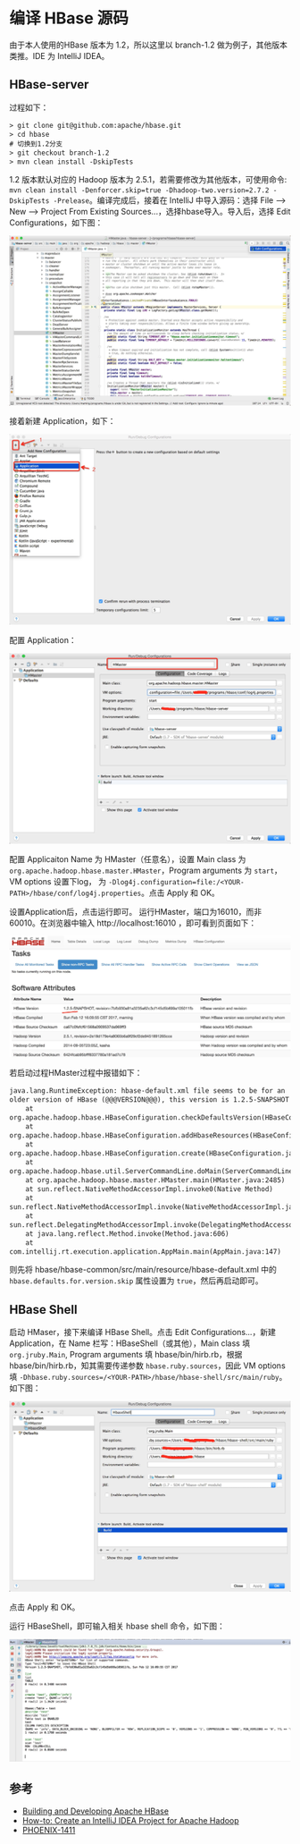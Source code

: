# 编译 HBase 源码

由于本人使用的HBase 版本为 1.2，所以这里以 branch-1.2 做为例子，其他版本类推。IDE 为 IntelliJ IDEA。

## HBase-server 
过程如下：
```
> git clone git@github.com:apache/hbase.git
> cd hbase
# 切换到1.2分支
> git checkout branch-1.2
> mvn clean install -DskipTests
```
1.2 版本默认对应的 Hadoop 版本为 2.5.1，若需要修改为其他版本，可使用命令: `mvn clean install -Denforcer.skip=true -Dhadoop-two.version=2.7.2 -DskipTests -Prelease`。编译完成后，接着在 IntelliJ 中导入源码：选择 File --> New --> Project From Existing Sources...，选择hbase导入。导入后，选择 Edit Configurations，如下图：

![hbase_edit_configuration](../img/build_hbase_edit_con.jpg)

接着新建 Application，如下：

![hbase_new_application](../img/build_hbase_new_application.jpg)

配置 Application：

![hbase_run_conf](../img/build_hbase_conf_conf.jpg)

配置 Applicaiton Name 为 HMaster（任意名），设置 Main class 为`org.apache.hadoop.hbase.master.HMaster`，Program arguments 为 `start`，VM options 设置下log， 为 `-Dlog4j.configuration=file:/<YOUR-PATH>/hbase/conf/log4j.properties`。点击 Apply 和 OK。

设置Application后，点击运行即可。 运行HMaster，端口为16010，而非60010。在浏览器中输入 http://localhost:16010 ，即可看到页面如下：

![hbase_run](../img/build_hbase_run.jpg)

若启动过程HMaster过程中报错如下：
```
java.lang.RuntimeException: hbase-default.xml file seems to be for an older version of HBase (@@@VERSION@@@), this version is 1.2.5-SNAPSHOT
    at org.apache.hadoop.hbase.HBaseConfiguration.checkDefaultsVersion(HBaseConfiguration.java:71)
    at org.apache.hadoop.hbase.HBaseConfiguration.addHbaseResources(HBaseConfiguration.java:81)
    at org.apache.hadoop.hbase.HBaseConfiguration.create(HBaseConfiguration.java:96)
    at org.apache.hadoop.hbase.util.ServerCommandLine.doMain(ServerCommandLine.java:126)
    at org.apache.hadoop.hbase.master.HMaster.main(HMaster.java:2485)
    at sun.reflect.NativeMethodAccessorImpl.invoke0(Native Method)
    at sun.reflect.NativeMethodAccessorImpl.invoke(NativeMethodAccessorImpl.java:57)
    at sun.reflect.DelegatingMethodAccessorImpl.invoke(DelegatingMethodAccessorImpl.java:43)
    at java.lang.reflect.Method.invoke(Method.java:606)
    at com.intellij.rt.execution.application.AppMain.main(AppMain.java:147)
``` 

则先将 hbase/hbase-common/src/main/resource/hbase-default.xml 中的 `hbase.defaults.for.version.skip` 属性设置为 `true`，然后再启动即可。

## HBase Shell
启动 HMaser，接下来编译 HBase Shell。点击 Edit Configurations...，新建Application，在 Name 栏写：HBaseShell（或其他），Main class 填 `org.jruby.Main`, Program arguments 填 hbase/bin/hirb.rb，根据 hbase/bin/hirb.rb，知其需要传递参数 `hbase.ruby.sources`，因此 VM options 填 `-Dhbase.ruby.sources=/<YOUR-PATH>/hbase/hbase-shell/src/main/ruby`。如下图：

![hbase_shell](../img/build_hbase_shell.jpg)

点击 Apply 和 OK。

运行 HBaseShell，即可输入相关 hbase shell 命令，如下图：

![hbase_run_shell](../img/build_hbase_run_shell.jpg)


## 参考
- [Building and Developing Apache HBase](https://github.com/apache/hbase/blob/7294931e622e6e8f4b3a9e88acba84d837660c16/src/main/asciidoc/_chapters/developer.adoc#build)
- [How-to: Create an IntelliJ IDEA Project for Apache Hadoop](http://blog.cloudera.com/blog/2014/06/how-to-create-an-intellij-idea-project-for-apache-hadoop/)
- [PHOENIX-1411](https://issues.apache.org/jira/browse/PHOENIX-1411)

